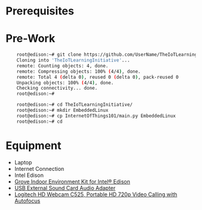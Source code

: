 # Prerequisites

# Pre-Work

```sh
    root@edison:~# git clone https://github.com/UserName/TheIoTLearningInitiative.git
    Cloning into 'TheIoTLearningInitiative'...
    remote: Counting objects: 4, done.
    remote: Compressing objects: 100% (4/4), done.
    remote: Total 4 (delta 0), reused 0 (delta 0), pack-reused 0
    Unpacking objects: 100% (4/4), done.
    Checking connectivity... done.
    root@edison:~# 
```

```sh
    root@edison:~# cd TheIoTLearningInitiative/
    root@edison:~# mkdir EmbeddedLinux
    root@edison:~# cp InternetOfThings101/main.py EmbeddedLinux
    root@edison:~# cd
```

# Equipment

- Laptop
- Internet Connection
- Intel Edison
- [Grove Indoor Environment Kit for Intel® Edison](https://www.seeedstudio.com/item_detail.html?p_id=2427)
- [USB External Sound Card Audio Adapter](https://www.amazon.com/External-Sound-Audio-Adapter-Channel/dp/B00CKKFCJC)
- [Logitech HD Webcam C525, Portable HD 720p Video Calling with Autofocus](https://www.amazon.com/Logitech-Webcam-Portable-Calling-Autofocus/dp/B004WO8HQ4/ref=sr_1_1?s=hi&ie=UTF8&qid=1466446869&sr=8-1&keywords=USB+Camera+HD+Webcam+C525)
